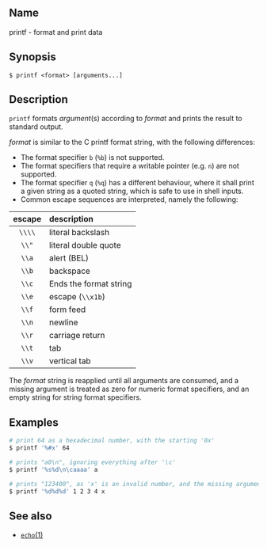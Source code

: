 ## Name

printf - format and print data

## Synopsis

```**sh
$ printf <format> [arguments...]
```

## Description

`printf` formats _argument_(s) according to _format_ and prints the result to standard output.

_format_ is similar to the C printf format string, with the following differences:
- The format specifier `b` (`%b`) is not supported.
- The format specifiers that require a writable pointer (e.g. `n`) are not supported.
- The format specifier `q` (`%q`) has a different behaviour, where it shall print a given string as a quoted string, which is safe to use in shell inputs.
- Common escape sequences are interpreted, namely the following:

| escape | description |
|   :-:  |    :---     |
|  `\\\\`| literal backslash |
|  `\\"` | literal double quote |
|  `\\a` | alert (BEL) |
|  `\\b` | backspace |
|  `\\c` | Ends the format string |
|  `\\e` | escape (`\\x1b`) |
|  `\\f` | form feed |
|  `\\n` | newline |
|  `\\r` | carriage return |
|  `\\t` | tab |
|  `\\v` | vertical tab |


The _format_ string is reapplied until all arguments are consumed, and a missing argument is treated as zero for numeric format specifiers, and an empty string for string format specifiers.

## Examples

```sh
# print 64 as a hexadecimal number, with the starting '0x'
$ printf '%#x' 64

# prints "a0\n", ignoring everything after '\c'
$ printf '%s%d\n\caaaa' a

# prints "123400", as 'x' is an invalid number, and the missing argument for the last '%d' is treated as zero.
$ printf '%d%d%d' 1 2 3 4 x
```

## See also

* [`echo`(1)](../man1/echo.md)
